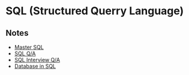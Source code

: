# SQL (Structured Querry Language)

## Notes

- [Master SQL](https://github.com/fahadraisfahad/Notes/blob/main/Database/Master%20SQL%20in%2016%20Pages.pdf)
- [SQL Q/A](https://github.com/fahadraisfahad/Notes/blob/main/Database/Sql%20Questions%20and%20Answers.pdf)
- [SQL Interview Q/A](https://github.com/fahadraisfahad/Notes/blob/main/Database/SQL%20interview%20questions.pdf)
- [Database in SQL](https://github.com/fahadraisfahad/Notes/blob/main/Database/Database%20in%20SQL%F0%9F%92%A1)


